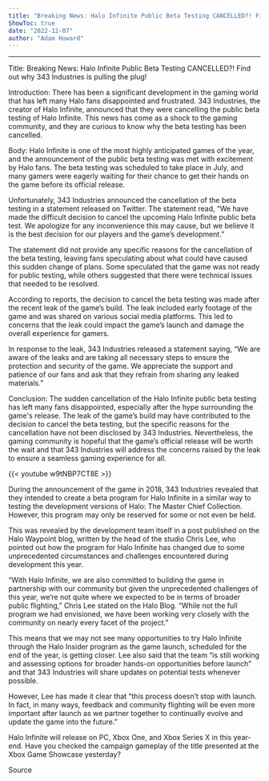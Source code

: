 ```yaml
---
title: "Breaking News: Halo Infinite Public Beta Testing CANCELLED?! Find out why 343 Industries is pulling the plug!"
ShowToc: true 
date: "2022-12-07"
author: "Adam Howard"
---
```

*****
Title: Breaking News: Halo Infinite Public Beta Testing CANCELLED?! Find out why 343 Industries is pulling the plug!

Introduction:
There has been a significant development in the gaming world that has left many Halo fans disappointed and frustrated. 343 Industries, the creator of Halo Infinite, announced that they were cancelling the public beta testing of Halo Infinite. This news has come as a shock to the gaming community, and they are curious to know why the beta testing has been cancelled.

Body:
Halo Infinite is one of the most highly anticipated games of the year, and the announcement of the public beta testing was met with excitement by Halo fans. The beta testing was scheduled to take place in July, and many gamers were eagerly waiting for their chance to get their hands on the game before its official release.

Unfortunately, 343 Industries announced the cancellation of the beta testing in a statement released on Twitter. The statement read, “We have made the difficult decision to cancel the upcoming Halo Infinite public beta test. We apologize for any inconvenience this may cause, but we believe it is the best decision for our players and the game’s development.”

The statement did not provide any specific reasons for the cancellation of the beta testing, leaving fans speculating about what could have caused this sudden change of plans. Some speculated that the game was not ready for public testing, while others suggested that there were technical issues that needed to be resolved.

According to reports, the decision to cancel the beta testing was made after the recent leak of the game’s build. The leak included early footage of the game and was shared on various social media platforms. This led to concerns that the leak could impact the game’s launch and damage the overall experience for gamers.

In response to the leak, 343 Industries released a statement saying, “We are aware of the leaks and are taking all necessary steps to ensure the protection and security of the game. We appreciate the support and patience of our fans and ask that they refrain from sharing any leaked materials.”

Conclusion:
The sudden cancellation of the Halo Infinite public beta testing has left many fans disappointed, especially after the hype surrounding the game's release. The leak of the game’s build may have contributed to the decision to cancel the beta testing, but the specific reasons for the cancellation have not been disclosed by 343 Industries. Nevertheless, the gaming community is hopeful that the game’s official release will be worth the wait and that 343 Industries will address the concerns raised by the leak to ensure a seamless gaming experience for all.

{{< youtube w9tNBP7CT8E >}} 



During the announcement of the game in 2018, 343 Industries revealed that they intended to create a beta program for Halo Infinite in a similar way to testing the development versions of Halo: The Master Chief Collection. However, this program may only be reserved for some or not even be held.
 
This was revealed by the development team itself in a post published on the Halo Waypoint blog, written by the head of the studio Chris Lee, who pointed out how the program for Halo Infinite has changed due to some unprecedented circumstances and challenges encountered during development this year.
 
“With Halo Infinite, we are also committed to building the game in partnership with our community but given the unprecedented challenges of this year, we’re not quite where we expected to be in terms of broader public flighting,” Chris Lee stated on the Halo Blog. “While not the full program we had envisioned, we have been working very closely with the community on nearly every facet of the project.”
 
This means that we may not see many opportunities to try Halo Infinite through the Halo Insider program as the game launch, scheduled for the end of the year, is getting closer. Lee also said that the team “is still working and assessing options for broader hands-on opportunities before launch” and that 343 Industries will share updates on potential tests whenever possible.
 
However, Lee has made it clear that “this process doesn’t stop with launch. In fact, in many ways, feedback and community flighting will be even more important after launch as we partner together to continually evolve and update the game into the future.”
 
Halo Infinite will release on PC, Xbox One, and Xbox Series X in this year-end. Have you checked the campaign gameplay of the title presented at the Xbox Game Showcase yesterday?
 
Source 





